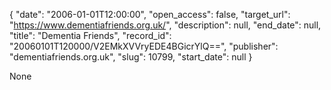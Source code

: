 {
  "date": "2006-01-01T12:00:00", 
  "open_access": false, 
  "target_url": "https://www.dementiafriends.org.uk/", 
  "description": null, 
  "end_date": null, 
  "title": "Dementia Friends", 
  "record_id": "20060101T120000/V2EMkXVVryEDE4BGicrYlQ==", 
  "publisher": "dementiafriends.org.uk", 
  "slug": 10799, 
  "start_date": null
}

None